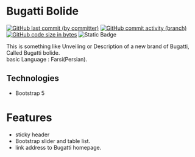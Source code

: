 # Bugatti Bolide
[![GitHub last commit (by committer)](https://img.shields.io/github/last-commit/mahan-07/bugatti_bolide)](https://github.com/mahan-07/bugatti_bolide/activity)
[![GitHub commit activity (branch)](https://img.shields.io/github/commit-activity/m/mahan-07/bugatti_bolide?color=lightskyblue)](https://github.com/mahan-07/bugatti_bolide/graphs/commit-activity)
[![GitHub code size in bytes](https://img.shields.io/github/languages/code-size/mahan-07/bugatti_bolide)](#)
![Static Badge](https://img.shields.io/badge/In%20progress-yellow)

This is something like Unveiling or Description of a new brand of Bugatti, Called Bugatti bolide.  
basic Language : Farsi(Persian).

## Technologies
+ Bootstrap 5

# Features
+ sticky header
+ Bootstrap slider and table list.
+ link address to Bugatti homepage.
